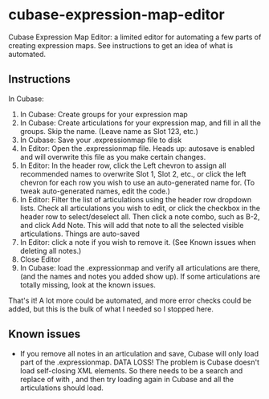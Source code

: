 # cubase-expression-map-editor
Cubase Expression Map Editor: a limited editor for automating a few parts of creating expression maps.  See instructions to get an idea of what is automated.

## Instructions

In Cubase:
1. In Cubase: Create groups for your expression map
1. In Cubase: Create articulations for your expression map, and fill in all the groups.  Skip the name. (Leave name as Slot 123, etc.)
1. In Cubase: Save your .expressionmap file to disk
1. In Editor: Open the .expressionmap file.  Heads up: autosave is enabled and will overwrite this file as you make certain changes.
1. In Editor: In the header row, click the Left chevron to assign all recommended names to overwrite Slot 1, Slot 2, etc., or click the left chevron for each row you wish to use an auto-generated name for.  (To tweak auto-generated names, edit the code.)
1. In Editor: Filter the list of articulations using the header row dropdown lists.  Check all articulations you wish to edit, or click the checkbox in the header row to select/deselect all.  Then click a note combo, such as B-2, and click Add Note.  This will add that note to all the selected visible articulations.  Things are auto-saved
1. In Editor: click a note if you wish to remove it.  (See Known issues when deleting all notes.)
1. Close Editor
1. In Cubase: load the .expressionmap and verify all articulations are there, (and the names and notes you added show up).  If some articulations are totally missing, look at the known issues.

That's it!  A lot more could be automated, and more error checks could be added, but this is the bulk of what I needed so I stopped here.

## Known issues

 - If you remove all notes in an articulation and save, Cubase will only load part of the .expressionmap.  DATA LOSS!  The problem is Cubase doesn't load self-closing XML elements.  So there needs to be a search and replace of 
 <list name="obj" type="obj" /> with <list name="obj" type="obj"></list>, and then try loading again in Cubase and all the articulations should load.